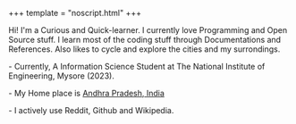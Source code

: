 +++
  template = "noscript.html"
+++

Hi! I'm a Curious and Quick-learner. I currently love Programming and Open Source stuff. I learn most of the coding stuff through Documentations and References. Also likes to cycle and explore the cities and my surrondings.

\- Currently, A Information Science Student at The National Institute of Engineering, Mysore (2023).

\- My Home place is [Andhra Pradesh, India](https://www.google.com/maps/place/Narasaraopeta,+Andhra+Pradesh)

\- I actively use Reddit, Github and Wikipedia.
